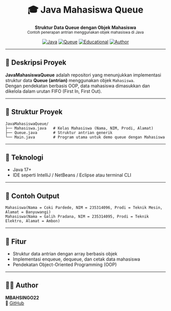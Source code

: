 <h1 align="center">🎓 Java Mahasiswa Queue</h1>
<p align="center">
  <b>Struktur Data Queue dengan Objek Mahasiswa</b><br>
  <sub>Contoh penerapan antrian menggunakan objek mahasiswa di Java</sub>
</p>

<div align="center">

[![Java](https://img.shields.io/badge/Java-17-red?logo=oracle)](https://www.oracle.com/java/)
[![Queue](https://img.shields.io/badge/Structure-Queue-orange)]()
[![Educational](https://img.shields.io/badge/Type-Mahasiswa%20Data-blue)]()
[![Author](https://img.shields.io/badge/Author-MBAHSINGO22-brightgreen)](https://github.com/MBAHSINGO22)

</div>

---

## 📖 Deskripsi Proyek

**JavaMahasiswaQueue** adalah repositori yang menunjukkan implementasi struktur data **Queue (antrian)** menggunakan objek `Mahasiswa`.  
Dengan pendekatan berbasis OOP, data mahasiswa dimasukkan dan dikelola dalam urutan FIFO (First In, First Out).

---

## 📂 Struktur Proyek

```
JavaMahasiswaQueue/
├── Mahasiswa.java   # Kelas Mahasiswa (Nama, NIM, Prodi, Alamat)
├── Queue.java       # Struktur antrian generik
└── Main.java        # Program utama untuk demo queue dengan Mahasiswa
```

---

## 🧰 Teknologi

- Java 17+
- IDE seperti IntelliJ / NetBeans / Eclipse atau terminal CLI

---

## 📌 Contoh Output

```
Mahasiswa(Nama = Coki Pardede, NIM = 235314096, Prodi = Teknik Mesin, Alamat = Banyuwangi)
Mahasiswa(Nama = Galih Pradana, NIM = 235314095, Prodi = Teknik Elektro, Alamat = Ambon)
```

---

## 🎯 Fitur

- Struktur data antrian dengan array berbasis objek
- Implementasi enqueue, dequeue, dan cetak data mahasiswa
- Pendekatan Object-Oriented Programming (OOP)

---

## 👨‍💻 Author

**MBAHSINGO22**  
🔗 [GitHub](https://github.com/MBAHSINGO22)
